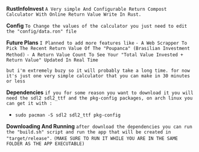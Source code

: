 **RustInfoInvest**
`A Very simple And Configurable Return Compost Calculator With Online Return Value Write In Rust.`

**Config**
`To Change the values of the calculator you just need to edit the "config/data.ron" file`

**Future Plans**
`I Planned to add more features like`
`- A Web Scrapper To Pick The Recent Return Value Of The "Poupanca" (Brasilian Investment Method)`
`- A Return Value Count To See Your "Total Value Invested + Return Value" Updated In Real Time`

`but i'm extremely buzy so it will probably take a long time. for now it's just one very simple calculator that you can make in 30 minutes or less`

**Dependencies**
`if you for some reason you want to download it you will need the sdl2 sdl2_ttf and the pkg-config packages, on arch linux you can get it with : `
- ```sudo pacman -S sdl2 sdl2_ttf pkg-config```

**Downloading And Running**
`after download the dependencies you can run the "build.sh" script and run the app that will be created in "target/release".`
`(MAKE SURE TO RUN IT WHILE YOU ARE IN THE SAME FOLDER AS THE APP EXECUTABLE)`
